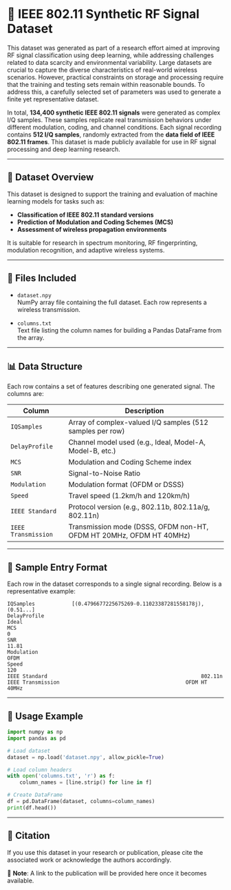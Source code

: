 # 📡 IEEE 802.11 Synthetic RF Signal Dataset

This dataset was generated as part of a research effort aimed at improving RF signal classification using deep learning, while addressing challenges related to data scarcity and environmental variability. Large datasets are crucial to capture the diverse characteristics of real-world wireless scenarios. However, practical constraints on storage and processing require that the training and testing sets remain within reasonable bounds. To address this, a carefully selected set of parameters was used to generate a finite yet representative dataset.

In total, **134,400 synthetic IEEE 802.11 signals** were generated as complex I/Q samples. These samples replicate real transmission behaviors under different modulation, coding, and channel conditions. Each signal recording contains **512 I/Q samples**, randomly extracted from the **data field of IEEE 802.11 frames**. This dataset is made publicly available for use in RF signal processing and deep learning research.

---

## 🧾 Dataset Overview

This dataset is designed to support the training and evaluation of machine learning models for tasks such as:

-  **Classification of IEEE 802.11 standard versions**  
-  **Prediction of Modulation and Coding Schemes (MCS)**  
-  **Assessment of wireless propagation environments**

It is suitable for research in spectrum monitoring, RF fingerprinting, modulation recognition, and adaptive wireless systems.

---

## 📁 Files Included

- `dataset.npy`  
  NumPy array file containing the full dataset. Each row represents a wireless transmission.

- `columns.txt`  
  Text file listing the column names for building a Pandas DataFrame from the array.

---

## 📊 Data Structure

Each row contains a set of features describing one generated signal. The columns are:

| Column              | Description                                                         |
|---------------------|---------------------------------------------------------------------|
| `IQSamples`         | Array of complex-valued I/Q samples (512 samples per row)           |
| `DelayProfile`      | Channel model used (e.g., Ideal, Model-A, Model-B, etc.)            |
| `MCS`               | Modulation and Coding Scheme index                                  |
| `SNR`               | Signal-to-Noise Ratio                                               |
| `Modulation`        | Modulation format (OFDM or DSSS)                                    |
| `Speed`             | Travel speed (1.2km/h and 120km/h)                                  |
| `IEEE Standard`     | Protocol version (e.g., 802.11b, 802.11a/g, 802.11n)                |
| `IEEE Transmission` | Transmission mode (DSSS, OFDM non-HT, OFDM HT 20MHz, OFDM HT 40MHz) |

---

## 🔎 Sample Entry Format

Each row in the dataset corresponds to a single signal recording. Below is a representative example:

```
IQSamples            [(0.4796677225675269-0.11023387281558178j), (0.51...]
DelayProfile                                                      Ideal
MCS                                                                   0
SNR                                                               11.81
Modulation                                                         OFDM
Speed                                                               120
IEEE Standard                                                  802.11n
IEEE Transmission                                         OFDM HT 40MHz
```

---

## 🧪 Usage Example

```python
import numpy as np
import pandas as pd

# Load dataset
dataset = np.load('dataset.npy', allow_pickle=True)

# Load column headers
with open('columns.txt', 'r') as f:
    column_names = [line.strip() for line in f]

# Create DataFrame
df = pd.DataFrame(dataset, columns=column_names)
print(df.head())
```

---

## 📝 Citation

If you use this dataset in your research or publication, please cite the associated work or acknowledge the authors accordingly.

📌 **Note**: A link to the publication will be provided here once it becomes available.